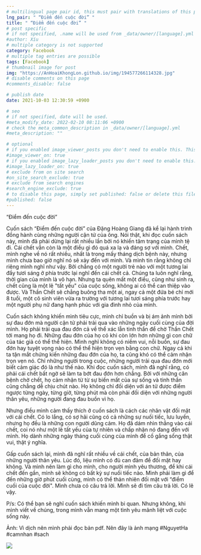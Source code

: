 ```yaml
---
# multilingual page pair id, this must pair with translations of this page. (This name must be unique)
lng_pair: " “Điểm đến cuộc đời” "
title: " “Điểm đến cuộc đời” "
# post specific
# if not specified, .name will be used from _data/owner/[language].yml
#author: Xíu
# multiple category is not supported
category: Facebook
# multiple tag entries are possible
tags: [Facebook]
# thumbnail image for post
img: "https://AnHoaiKhongLon.github.io/img/194577266114328.jpg"
# disable comments on this page
#comments_disable: false

# publish date
date: 2021-10-03 12:30:59 +0900

# seo
# if not specified, date will be used.
#meta_modify_date: 2022-02-10 08:11:06 +0900
# check the meta_common_description in _data/owner/[language].yml
#meta_description: ""

# optional
# if you enabled image_viewer_posts you don't need to enable this. This is only if image_viewer_posts = false
#image_viewer_on: true
# if you enabled image_lazy_loader_posts you don't need to enable this. This is only if image_lazy_loader_posts = false
#image_lazy_loader_on: true
# exclude from on site search
#on_site_search_exclude: true
# exclude from search engines
#search_engine_exclude: true
# to disable this page, simply set published: false or delete this file
#published: false
---
```


<!-- outline-start -->

“Điểm đến cuộc đời”

Cuốn sách “Điểm đến cuộc đời” của Đặng Hoàng Giang đã kể lại hành trình đồng hành cùng những người cận tử của ông. Nói thật, khi đọc cuốn sách này, mình đã phải dừng lại rất nhiều lần bởi nó khiến tâm trạng của mình tệ đi. Cái chết vẫn còn là một điều gì đó quá xa lạ và đáng sợ với mình. Chết, mình nghe về nó rất nhiều, nhất là trong mấy tháng dịch bệnh này, nhưng mình chưa bao giờ nghĩ nó sẽ xảy đến với mình. Và mình tin rằng không chỉ riêng mình nghĩ như vậy. Bởi chẳng có một người trẻ nào với một tương lai đầy tươi sáng ở phía trước lại nghĩ đến cái chết cả. Chúng ta luôn nghĩ rằng, thời gian của mình là vô hạn. Nhưng ta quên mất một điều, cũng như sinh ra, chết cũng là một lẽ "tất yếu" của cuộc sống, không ai có thể can thiệp vào được. Và Thần Chết sẽ chẳng buông tha một ai, ngay cả một đứa bé chỉ mới 8 tuổi, một cô sinh viên vừa ra trường với tương lai tươi sáng phía trước hay một người phụ nữ đang hạnh phúc với gia đình nhỏ của mình.

Cuốn sách không khiến mình tiêu cực, mình chỉ buồn và bị ám ảnh mình bởi sự đau đớn mà người cận tử phải trải qua vào những ngày cuối cùng của đời mình. Họ phải trải qua đau đớn cả về thể xác lẫn tinh thần để chờ Thần Chết tới mang họ đi. Những đau đớn của họ có khi còn lớn hơn những gì con chữ của tác giả có thể thể hiện. Mình nghĩ không có niềm vui, nỗi buồn, sự đau đớn hay tuyệt vọng nào có thể thể hiện trọn vẹn bằng con chữ. Ngay cả khi ta tận mắt chứng kiến những đau đớn của họ, ta cũng khó có thể cảm nhận trọn vẹn nó. Chỉ những người trong cuộc, những người trải qua đau đớn mới biết cảm giác đó là như thế nào. Khi đọc cuốn sách, mình đã nghĩ rằng, có phải cái chết bất ngờ sẽ làm ta bớt đau đớn hơn chẳng. Bởi với những căn bệnh chờ chết, họ cảm nhận từ từ sự biến mất của sự sống và tinh thần cũng chẳng dễ chịu chút nào. Họ không chỉ đối diện với án tử được điểm ngược từng ngày, từng giờ, từng phút mà còn phải đối diện với những người thân yêu, những người đang đau buồn vì họ.

Nhưng điều mình cảm thấy thích ở cuốn sách là cách các nhân vật đối mặt với cái chết. Có lo lắng, có sợ hãi cũng có cả những sự nuối tiếc, lưu luyến, nhưng họ đều là những con người dũng cảm. Họ đã dám nhìn thẳng vào cái chết, coi nó như một lẽ tất yếu của tự nhiên và chấp nhận nó đang đến với mình. Họ dành những ngày tháng cuối cùng của mình để cố gắng sống thật vui, thật ý nghĩa.

Gấp cuốn sách lại, mình đã nghĩ rất nhiều về cái chết, của bản thân, của những người thân yêu. Lúc đó, liệu mình có đủ can đảm để đối mặt hay không. Và mình nên làm gì cho mình, cho người mình yêu thương, để khi cái chết đến gần, mình sẽ không có bất kỳ sự nuối tiếc nào. Mình phải làm gì để đến những giờ phút cuối cùng, mình có thể thản nhiên đối mặt với “điểm cuối của cuộc đời". Mình chưa có câu trả lời. Mình sẽ đi tìm câu trả lời. Có lẽ vậy.

P/s: Có thể bạn sẽ nghĩ cuốn sách khiến mình bi quan. Nhưng không, khi mình viết về chúng, trong mình vẫn mang một tình yêu mãnh liệt với cuộc sống này.

Ảnh: Vì dịch nên mình phải đọc bản pdf. Nên đây là ảnh mạng
#NguyetHa
#camnhan
#sach

<!-- outline-end -->

<img src= "https://AnHoaiKhongLon.github.io/img/194577266114328.jpg">